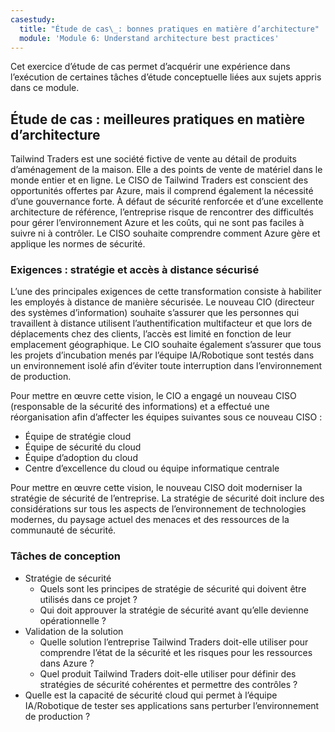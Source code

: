 ```yaml
---
casestudy:
  title: "Étude de cas\_: bonnes pratiques en matière d’architecture"
  module: 'Module 6: Understand architecture best practices'
---
```


Cet exercice d’étude de cas permet d’acquérir une expérience dans l’exécution de certaines tâches d’étude conceptuelle liées aux sujets appris dans ce module.

## Étude de cas : meilleures pratiques en matière d’architecture

Tailwind Traders est une société fictive de vente au détail de produits d’aménagement de la maison. Elle a des points de vente de matériel dans le monde entier et en ligne. Le CISO de Tailwind Traders est conscient des opportunités offertes par Azure, mais il comprend également la nécessité d’une gouvernance forte. À défaut de sécurité renforcée et d’une excellente architecture de référence, l’entreprise risque de rencontrer des difficultés pour gérer l’environnement Azure et les coûts, qui ne sont pas faciles à suivre ni à contrôler. Le CISO souhaite comprendre comment Azure gère et applique les normes de sécurité.

### Exigences : stratégie et accès à distance sécurisé

L’une des principales exigences de cette transformation consiste à habiliter les employés à distance de manière sécurisée. Le nouveau CIO (directeur des systèmes d’information) souhaite s’assurer que les personnes qui travaillent à distance utilisent l’authentification multifacteur et que lors de déplacements chez des clients, l’accès est limité en fonction de leur emplacement géographique. Le CIO souhaite également s’assurer que tous les projets d’incubation menés par l’équipe IA/Robotique sont testés dans un environnement isolé afin d’éviter toute interruption dans l’environnement de production.

Pour mettre en œuvre cette vision, le CIO a engagé un nouveau CISO (responsable de la sécurité des informations) et a effectué une réorganisation afin d’affecter les équipes suivantes sous ce nouveau CISO :

-   Équipe de stratégie cloud
-   Équipe de sécurité du cloud
-   Équipe d’adoption du cloud
-   Centre d’excellence du cloud ou équipe informatique centrale

Pour mettre en œuvre cette vision, le nouveau CISO doit moderniser la stratégie de sécurité de l’entreprise. La stratégie de sécurité doit inclure des considérations sur tous les aspects de l’environnement de technologies modernes, du paysage actuel des menaces et des ressources de la communauté de sécurité.

### Tâches de conception

* Stratégie de sécurité
   -   Quels sont les principes de stratégie de sécurité qui doivent être utilisés dans ce projet ?
   -   Qui doit approuver la stratégie de sécurité avant qu’elle devienne opérationnelle ?
* Validation de la solution
   -   Quelle solution l’entreprise Tailwind Traders doit-elle utiliser pour comprendre l’état de la sécurité et les risques pour les ressources dans Azure ?
   -   Quel produit Tailwind Traders doit-elle utiliser pour définir des stratégies de sécurité cohérentes et permettre des contrôles ?
* Quelle est la capacité de sécurité cloud qui permet à l’équipe IA/Robotique de tester ses applications sans perturber l’environnement de production ?